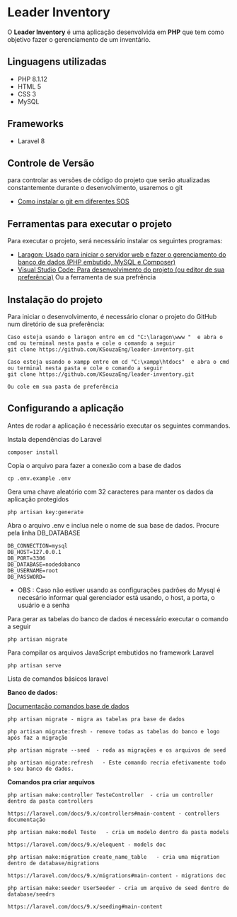 # Leader Inventory


O **Leader Inventory** é uma aplicação desenvolvida em **PHP**  que tem como objetivo fazer o gerenciamento de um inventário.

## Linguagens utilizadas

- PHP 8.1.12
- HTML 5
- CSS 3
- MySQL

## Frameworks
- Laravel 8

## Controle de Versão
para controlar as versões de código do  projeto que serão atualizadas constantemente durante o desenvolvimento, usaremos o git
- [Como instalar o git em diferentes SOS](https://git-scm.com/book/en/v2/Getting-Started-Installing-Git)

## Ferramentas para executar o projeto

Para executar o projeto, será necessário instalar os seguintes programas:
- [Laragon: Usado para iniciar o servidor web e fazer o gerenciamento do banco de dados (PHP embutido, MySQL  e Composer)](https://laragon.org/download/index.html)
- [Visual Studio Code: Para desenvolvimento do projeto (ou editor de sua preferência)](https://code.visualstudio.com/download)
Ou a ferramenta de sua prefrência

## Instalação do projeto

Para iniciar o desenvolvimento, é necessário clonar o projeto do GitHub num diretório de sua preferência:
```shell
Caso esteja usando o laragon entre em cd "C:\laragon\www "  e abra o cmd ou terminal nesta pasta e cole o comando a seguir  
git clone https://github.com/KSouzaEng/leader-inventory.git

Caso esteja usando o xampp entre em cd "C:\xampp\htdocs"  e abra o cmd ou terminal nesta pasta e cole o comando a seguir
git clone https://github.com/KSouzaEng/leader-inventory.git

Ou cole em sua pasta de preferência
```

## Configurando a aplicação 

Antes de rodar a aplicação é necessário executar os seguintes commandos.

Instala dependências do Laravel
```shell
composer install
```
Copia o arquivo para fazer a conexão com a base de dados
```shell
cp .env.example .env
```

Gera uma chave aleatório com 32 caracteres para manter os dados da aplicação protegidos
```shell
php artisan key:generate
```
Abra o arquivo .env e inclua nele o nome de sua base de dados. Procure pela linha DB_DATABASE
```shell
DB_CONNECTION=mysql
DB_HOST=127.0.0.1
DB_PORT=3306
DB_DATABASE=nodedobanco
DB_USERNAME=root
DB_PASSWORD=
```
- OBS : Caso não estiver usando as configurações padrões do Mysql é necesário informar qual gerenciador está usando, o host, a porta, o usuário e a senha


Para gerar as tabelas do banco de dados é necessário executar o comando a seguir
```shell
php artisan migrate
```

Para compilar os arquivos JavaScript embutidos no framework Laravel
```shell
php artisan serve
```

Lista de comandos básicos laravel

**Banco de dados:**

[Documentação comandos base de dados](https://laravel.com/docs/9.x/migrations#main-content)


```
php artisan migrate - migra as tabelas pra base de dados
```
```
php artisan migrate:fresh - remove todas as tabelas do banco e logo após faz a migração
```
```
php artisan migrate --seed  - roda as migrações e os arquivos de seed
```
```
php artisan migrate:refresh   - Este comando recria efetivamente todo o seu banco de dados.
```
**Comandos pra criar arquivos**

```
php artisan make:controller TesteController  - cria um controller dentro da pasta controllers

https://laravel.com/docs/9.x/controllers#main-content - controllers documentação
```

```
php artisan make:model Teste   - cria um modelo dentro da pasta models

https://laravel.com/docs/9.x/eloquent - models doc
```

```
php artisan make:migration create_name_table   - cria uma migration dentro de database/migrations

https://laravel.com/docs/9.x/migrations#main-content - migrations doc
```


```
php artisan make:seeder UserSeeder - cria um arquivo de seed dentro de database/seedrs

https://laravel.com/docs/9.x/seeding#main-content
```

